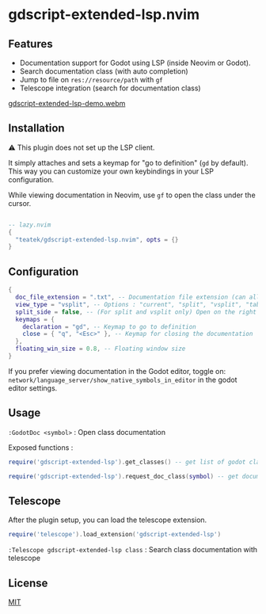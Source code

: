 # gdscript-extended-lsp.nvim

## Features

- Documentation support for Godot using LSP (inside Neovim or Godot).
- Search documentation class (with auto completion)
- Jump to file on `res://resource/path` with `gf`
- Telescope integration (search for documentation class)

[gdscript-extended-lsp-demo.webm](https://github.com/user-attachments/assets/52cc29db-2612-4bfd-b963-3217cdb2f3be)

## Installation

⚠️ This plugin does not set up the LSP client.

It simply attaches and sets a keymap for "go to definition" (`gd` by default). This way you can customize your own keybindings in your LSP configuration.

While viewing documentation in Neovim, use `gf` to open the class under the cursor.

```lua

-- lazy.nvim
{
  "teatek/gdscript-extended-lsp.nvim", opts = {}
}
```

## Configuration

```lua
{
  doc_file_extension = ".txt", -- Documentation file extension (can allow a better search in buffers list with telescope)
  view_type = "vsplit", -- Options : "current", "split", "vsplit", "tab", "floating"
  split_side = false, -- (For split and vsplit only) Open on the right or top on false and on the left or bottom on true
  keymaps = {
    declaration = "gd", -- Keymap to go to definition
    close = { "q", "<Esc>" }, -- Keymap for closing the documentation
  },
  floating_win_size = 0.8, -- Floating window size
}
```

If you prefer viewing documentation in the Godot editor, toggle on: `network/language_server/show_native_symbols_in_editor` in the godot editor settings.

## Usage

`:GodotDoc <symbol>` : Open class documentation

Exposed functions :

```lua
require('gdscript-extended-lsp').get_classes() -- get list of godot classes

require('gdscript-extended-lsp').request_doc_class(symbol) -- get documentation for a class
```

## Telescope

After the plugin setup, you can load the telescope extension.

```lua
require('telescope').load_extension('gdscript-extended-lsp')
```

`:Telescope gdscript-extended-lsp class` : Search class documentation with telescope


## License

[MIT](./LICENSE)
